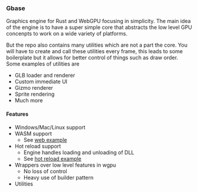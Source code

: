 ### Gbase

Graphics engine for Rust and WebGPU focusing in simplicity. The main idea of the engine is to have a super simple core that abstracts the 
low level GPU concenpts to work on a wide variety of platforms.

But the repo also contains many utilities which are not a part the core. You will have to create and call these utilities every frame, this 
leads to some boilerplate but it allows for better control of things such as draw order. Some examples of utilities are
- GLB loader and renderer
- Custom immediate UI
- Gizmo renderer
- Sprite rendering
- Much more

#### Features

- Windows/Mac/Linux support
- WASM support
    - See [web example](examples/web)
- Hot reload support
    - Engine handles loading and unloading of DLL
    - See [hot reload example](examples/hot_reload)
- Wrappers over low level features in wgpu
    - No loss of control
    - Heavy use of builder pattern
- Utilities

